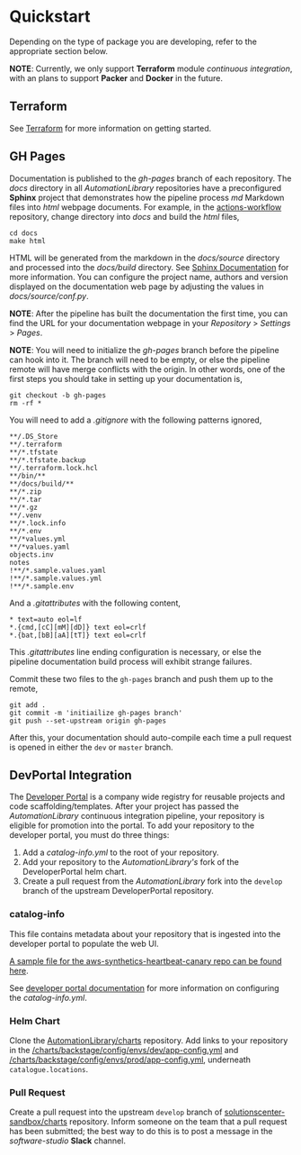 # Quickstart

Depending on the type of package you are developing, refer to the appropriate section below.

**NOTE**: Currently, we only support **Terraform** module _continuous integration_, with an plans to support **Packer** and **Docker** in the future.

## Terraform

See [Terraform](./TERRAFORM.md) for more information on getting started.

## GH Pages

Documentation is published to the _gh-pages_ branch of each repository. The _docs_ directory in all _AutomationLibrary_ repositories have a preconfigured **Sphinx** project that demonstrates how the pipeline process _md_ Markdown files into _html_ webpage documents. For example, in the [actions-workflow](https://github.boozallencsn.com/AutomationLibrary/actions-workflows) repository, change directory into _docs_ and build the _html_ files,

```shell
cd docs
make html
```

HTML will be generated from the markdown in the _docs/source_ directory and processed into the _docs/build_ directory. See [Sphinx Documentation](https://www.sphinx-doc.org/en/master/usage/quickstart.htm) for more information. You can configure the project name, authors and version displayed on the documentation web page by adjusting the values in _docs/source/conf.py_.

**NOTE**: After the pipeline has built the documentation the first time, you can find the URL for your documentation webpage in your _Repository_ > _Settings_ > _Pages_.

**NOTE**: You will need to initialize the _gh-pages_ branch before the pipeline can hook into it. The branch will need to be empty, or else the pipeline remote will have merge conflicts with the origin. In other words, one of the first steps you should take in setting up your documentation is,

```shell
git checkout -b gh-pages
rm -rf *
```

You will need to add a _.gitignore_ with the following patterns ignored,

```
**/.DS_Store
**/.terraform
**/*.tfstate
**/*.tfstate.backup
**/.terraform.lock.hcl
**/bin/**
**/docs/build/**
**/*.zip
**/*.tar
**/*.gz
**/.venv
**/*.lock.info
**/*.env
**/*values.yml
**/*values.yaml
objects.inv
notes
!**/*.sample.values.yaml
!**/*.sample.values.yml
!**/*.sample.env

```

And a _.gitattributes_ with the following content,

```
* text=auto eol=lf
*.{cmd,[cC][mM][dD]} text eol=crlf
*.{bat,[bB][aA][tT]} text eol=crlf
```

This _.gitattributes_ line ending configuration is necessary, or else the pipeline documentation build process will exhibit strange failures. 

Commit these two files to the `gh-pages` branch and push them up to the remote,

```shell
git add . 
git commit -m 'initiailize gh-pages branch'
git push --set-upstream origin gh-pages
```

After this, your documentation should auto-compile each time a pull request is opened in either the `dev` or `master` branch. 

## DevPortal Integration

The [Developer Portal](https://developerportal.bah.com) is a company wide registry for reusable projects and code scaffolding/templates. After your project has passed the _AutomationLibrary_ continuous integration pipeline, your repository is eligible for promotion into the portal. To add your repository to the developer portal, you must do three things:

1. Add a _catalog-info.yml_ to the root of your repository.
2. Add your repository to the _AutomationLibrary's_ fork of the DeveloperPortal helm chart.
3. Create a pull request from the _AutomationLibrary_ fork into the `develop` branch of the upstream DeveloperPortal repository.

### catalog-info

This file contains metadata about your repository that is ingested into the developer portal to populate the web UI. 

[A sample file for the aws-synthetics-heartbeat-canary repo can be found here](https://github.boozallencsn.com/AutomationLibrary/aws-synthetics-heartbeat-canary/blob/master/catalog-info.yml).

See [developer portal documentation](https://github.boozallencsn.com/solutionscenter-sandbox/developer-portal-user-guide/blob/develop/docs/how-to/solution-intake/defining-entity.md) for more information on configuring the _catalog-info.yml_.

### Helm Chart

Clone the [AutomationLibrary/charts](https://github.boozallencsn.com/AutomationLibrary/charts) repository. Add links to your repository in the [/charts/backstage/config/envs/dev/app-config.yml](https://github.boozallencsn.com/AutomationLibrary/charts/blob/develop/charts/backstage/config/envs/dev/app-config.yaml#L242) and [/charts/backstage/config/envs/prod/app-config.yml](https://github.boozallencsn.com/AutomationLibrary/charts/blob/develop/charts/backstage/config/envs/prod/app-config.yaml#L242), underneath `catalogue.locations`.

### Pull Request

Create a pull request into the upstream `develop` branch of [solutionscenter-sandbox/charts](https://github.boozallencsn.com/solutionscenter-sandbox/charts) repository. Inform someone on the team that a pull request has been submitted; the best way to do this is to post a message in the _software-studio_ **Slack** channel.